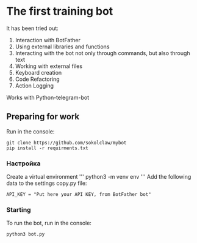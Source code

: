 # The first training bot

It has been tried out: 
1. Interaction with BotFather
2. Using external libraries and functions
3. Interacting with the bot not only through commands, but also through text
4. Working with external files
5. Keyboard creation
6. Code Refactoring
7. Action Logging

Works with Python-telegram-bot

## Preparing for work

Run in the console:
```
git clone https://github.com/sokolclaw/mybot
pip install -r requirments.txt
```
 
### Настройка

Create a virtual environment
'''
python3 -m venv env
'''
Add the following data to the settings copy.py file:
```
API_KEY = "Put here your API KEY, from BotFather bot"
```

### Starting
To run the bot, run in the console:
```
python3 bot.py
```